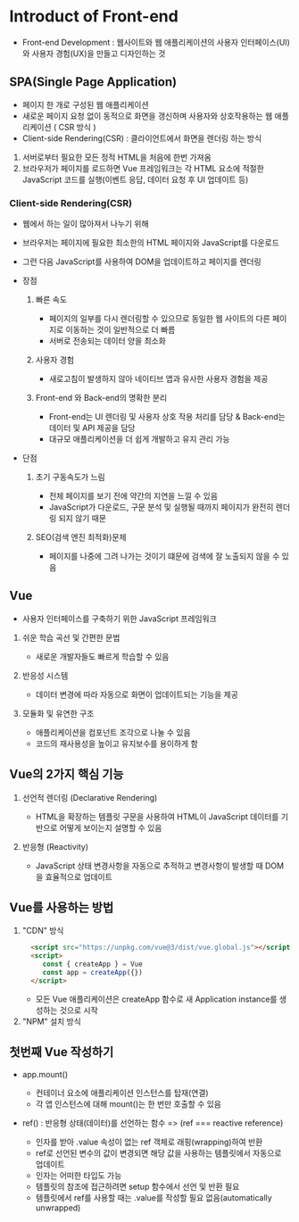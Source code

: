 # Introduct of Front-end

 - Front-end Development : 웹사이트와 웹 애플리케이션의 사용자 인터페이스(UI)와 사용자 경험(UX)을 만들고 디자인하는 것

## SPA(Single Page Application)

 - 페이지 한 개로 구성된 웹 애플리케이션
 - 새로운 페이지 요청 없이 동적으로 화면을 갱신하며 사용자와 상호작용하는 웹 애플리케이션 ( CSR 방식 )
 - Client-side Rendering(CSR) : 클라이언트에서 화면을 렌더링 하는 방식

 1. 서버로부터 필요한 모든 정적 HTML을 처음에 한번 가져옴
 2. 브라우저가 페이지를 로드하면 Vue 프레임워크는 각 HTML 요소에 적절한 JavaScript 코드를 실행(이벤트 응답, 데이터 요청 후 UI 업데이트 등)

### Client-side Rendering(CSR)

 - 웹에서 하는 일이 많아져서 나누기 위해
 - 브라우저는 페이지에 필요한 최소한의 HTML 페이지와 JavaScript를 다운로드
 - 그런 다음 JavaScript를 사용하여 DOM을 업데이트하고 페이지를 렌더링

 - 장점
   1. 빠른 속도
      - 페이지의 일부를 다시 렌더링할 수 있으므로 동일한 웹 사이트의 다른 페이지로 이동하는 것이 일반적으로 더 빠름
      - 서버로 전송되는 데이터 양을 최소화

   2. 사용자 경험
      - 새로고침이 발생하지 않아 네이티브 앱과 유사한 사용자 경험을 제공

   3. Front-end 와 Back-end의 명확한 분리
      - Front-end는 UI 렌더링 및 사용자 상호 작용 처리를 담당 & Back-end는 데이터 및 API 제공을 담당
      - 대규모 애플리케이션을 더 쉽게 개발하고 유지 관리 가능

 - 단점
   1. 초기 구동속도가 느림
      - 전체 페이지를 보기 전에 약간의 지연을 느낄 수 있음
      - JavaScript가 다운로드, 구문 분석 및 실행될 때까지 페이지가 완전히 렌더링 되지 않기 때문

   2. SEO(검색 엔진 최적화)문제
      - 페이지를 나중에 그려 나가는 것이기 떄문에 검색에 잘 노출되지 않을 수 있음

## Vue

 - 사용자 인터페이스를 구축하기 위한 JavaScript 프레임워크
 1. 쉬운 학습 곡선 및 간편한 문법
    - 새로운 개발자들도 빠르게 학습할 수 있음
    
 2. 반응성 시스템
    - 데이터 변경에 따라 자동으로 화면이 업데이트되는 기능을 제공

 3. 모듈화 및 유연한 구조
    - 애플리케이션을 컴포넌트 조각으로 나눌 수 있음
    - 코드의 재사용성을 높이고 유지보수를 용이하게 함

## Vue의 2가지 핵심 기능

 1. 선언적 렌더링 (Declarative Rendering)
    - HTML을 확장하는 템플릿 구문을 사용하여 HTML이 JavaScript 데이터를 기반으로 어떻게 보이는지 설명할 수 있음

 2. 반응형 (Reactivity)
    - JavaScript 상태 변경사항을 자동으로 추적하고 변경사항이 발생할 때 DOM을 효율적으로 업데이트

## Vue를 사용하는 방법

 1. "CDN" 방식
    ```HTMl
      <script src="https://unpkg.com/vue@3/dist/vue.global.js"></script>
      <script>
         const { createApp } = Vue
         const app = createApp({})
      </script>
    ```
    - 모든 Vue 애플리케이션은 createApp 함수로 새 Application instance를 생성하는 것으로 시작
 2. "NPM" 설치 방식

## 첫번째 Vue 작성하기

 - app.mount()
   - 컨테이너 요소에 애플리케이션 인스턴스를 탑재(연결)
   - 각 앱 인스턴스에 대해 mount()는 한 번만 호출할 수 있음

 - ref() : 반응형 상태(데이터)를 선언하는 함수 => (ref === reactive reference)
   - 인자를 받아 .value 속성이 없는 ref 객체로 래핑(wrapping)하여 반환
   - ref로 선언된 변수의 값이 변경되면 해당 값을 사용하는 템플릿에서 자동으로 업데이트
   - 인자는 어떠한 타입도 가능
   - 템플릿의 참조에 접근하려면 setup 함수에서 선언 및 반환 필요
   - 템플릿에서 ref를 사용할 때는 .value를 작성할 필요 없음(automatically unwrapped)

